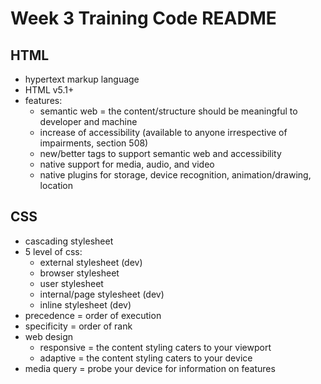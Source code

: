 # Week 3 Training Code README

## HTML

- hypertext markup language
- HTML v5.1+
- features:
  - semantic web = the content/structure should be meaningful to developer and machine
  - increase of accessibility (available to anyone irrespective of impairments, section 508)
  - new/better tags to support semantic web and accessibility
  - native support for media, audio, and video
  - native plugins for storage, device recognition, animation/drawing, location

## CSS

- cascading stylesheet
- 5 level of css:
  - external stylesheet (dev)
  - browser stylesheet
  - user stylesheet
  - internal/page stylesheet (dev)
  - inline stylesheet (dev)
- precedence = order of execution
- specificity = order of rank
- web design
  - responsive = the content styling caters to your viewport
  - adaptive = the content styling caters to your device
- media query = probe your device for information on features